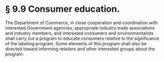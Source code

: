 # § 9.9   Consumer education.

The Department of Commerce, in close cooperation and coordination with interested Government agencies, appropriate industry trade associations and industry members, and interested consumers and environmentalists shall carry out a program to educate consumers relative to the significance of the labeling program. Some elements of this program shall also be directed toward informing retailers and other interested groups about the program. 




